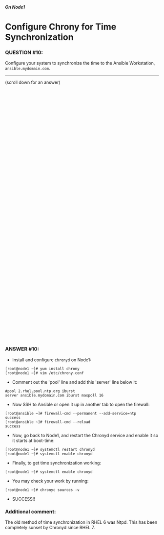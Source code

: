 ***On Node1***

# Configure Chrony for Time Synchronization

### QUESTION #10:
Configure your system to synchronize the time to the Ansible Workstation, ```ansible.mydomain.com```. 

***
(scroll down for an answer)

<br/><br/><br/><br/><br/><br/><br/><br/><br/><br/><br/><br/><br/><br/><br/><br/><br/><br/><br/><br/><br/><br/><br/><br/>
<br/><br/><br/><br/><br/><br/><br/><br/><br/><br/><br/><br/><br/><br/><br/><br/><br/><br/><br/><br/><br/><br/><br/><br/>

### ANSWER #10:
* Install and configure ```chronyd``` on Node1:
```
[root@node1 ~]# yum install chrony
[root@node1 ~]# vim /etc/chrony.conf
```
* Comment out the 'pool' line and add this 'server' line below it:
```
#pool 2.rhel.pool.ntp.org iburst
server ansible.mydomain.com iburst maxpoll 16
```
* Now SSH to Ansible or open it up in another tab to open the firewall:
```
[root@ansible ~]# firewall-cmd --permanent --add-service=ntp
success
[root@ansible ~]# firewall-cmd --reload
success
```
* Now, go back to Node1, and restart the Chronyd service and enable it so it starts at boot-time:
```
[root@node1 ~]# systemctl restart chronyd
[root@node1 ~]# systemctl enable chronyd
```
* Finally, to get time synchronization working:
```
[root@node1 ~]# systemctl enable chronyd
```
* You may check your work by running:
```
[root@node1 ~]# chronyc sources -v
```

* SUCCESS!!

### Additional comment:

The old method of time synchronization in RHEL 6 was Ntpd.  This has been completely sunset by Chronyd since RHEL 7.  
